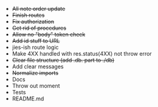 - ~~All note order update~~
- ~~Finish routes~~
- ~~Fix authorization~~
- ~~Get rid of procedures~~
- ~~Allow no "body" token check~~
- ~~Add id stuff to URL~~
- jies-ish route logic
- Make 4XX handled with res.status(4XX) not throw error
- ~~Clear file structure (add .db. part to ./db)~~
- Add clear messages
- ~~Normalize imports~~
- Docs
- Throw out moment
- Tests
- README.md
